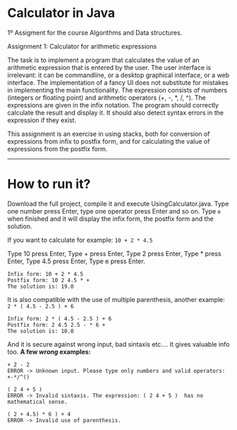 # Calculator in Java
1º Assigment for the course Algorithms and Data structures.

Assignment 1: Calculator for arithmetic expressions

The task is to implement a program that calculates the value of an arithmetic
expression that is entered by the user. The user interface is irrelevant: it can be commandline,
or a desktop graphical interface, or a web interface. The implementation of a fancy UI
does not substitute for mistakes in implementing the main functionality.
The expression consists of numbers (integers or floating point) and arithmetic
operators (+, -, *, /, ^). The expressions are given in the infix notation. The program should
correctly calculate the result and display it. It should also detect syntax errors in the
expression if they exist.

This assignment is an exercise in using stacks, both for conversion of expressions
from infix to postfix form, and for calculating the value of expressions from the postfix form.

***

# How to run it?

Download the full project, compile it and execute UsingCalculator.java. 
Type one number press Enter, type one operator press Enter and so on. Type `e` when finished and it will display the infix form, the postfix form and the solution.


If you want to calculate for example:  `10 + 2 * 4.5`

Type 10  press Enter,
Type +   press Enter,
Type 2   press Enter,
Type *   press Enter,
Type 4.5 press Enter,
Type e   press Enter.

```
Infix form: 10 + 2 * 4.5 
Postfix form: 10 2 4.5 * + 
The solution is: 19.0 
```

It is also compatible with the use of multiple parenthesis, another example: `2 * ( 4.5 - 2.5 ) + 6`

```
Infix form: 2 * ( 4.5 - 2.5 ) + 6 
Postfix form: 2 4.5 2.5 - * 6 + 
The solution is: 10.0 
```

And it is secure against wrong input, bad sintaxis etc....  It gives valuable info too.
**A few _wrong_ examples:**

` + 2 - 2 `        
`ERROR -> Unknown input. Please type only numbers and valid operators: +-*/^()`

`( 2 4 + 5 )`        
`ERROR -> Invalid sintaxis. The expression: ( 2 4 + 5 )  has no mathematical sense.`

`( 2 + 4.5) * 6 ) + 4`        
`ERROR -> Invalid use of parenthesis.`
